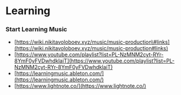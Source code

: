 # Learning

### Start Learning Music

* [https://wiki.nikitavoloboev.xyz/music/music-production\#links](https://wiki.nikitavoloboev.xyz/music/music-production#links)
* [https://www.youtube.com/playlist?list=PL-NzMNM2cyt-RYr-8YmF0yFVDwhdklaiT](https://www.youtube.com/playlist?list=PL-NzMNM2cyt-RYr-8YmF0yFVDwhdklaiT)
* [https://learningmusic.ableton.com/](https://learningmusic.ableton.com/)
* [https://www.lightnote.co/](https://www.lightnote.co/)



